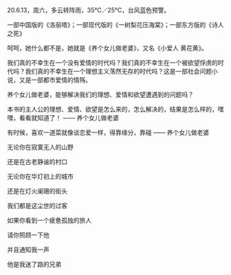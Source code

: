 <link href="../../css/style.css" rel="stylesheet" type="text/css" />

<span class="fzzy">20.6.13，周六，多云转阵雨，35℃／25℃，台风蓝色预警。

<div class="p">

一部中国版的《洛丽塔》；一部现代版的《一树梨花压海棠》；一部东方版的《诗人之死》

呵呵，她什么都不是，她就是《养个女儿做老婆》，又名《小爱人 黄花黄》。

我们真的不幸生在一个没有爱情的时代吗？我们真的不幸生在一个被欲望俘虏的时代吗？我们真的不幸生在一个理想主义荡然无存的时代吗？这是一部社会问题小说，又是一部都市爱情的情殇。

养个女儿做老婆，能够解决我们的理想、爱情和欲望遭遇到的问题吗？

本书的主人公的理想、爱情、欲望是怎么来的，怎么解决的，结果是怎么样的，嘿嘿，看看就知道了！ —— 养个女儿做老婆

有时候，喜欢一道菜就像谈恋爱一样，得靠缘分，靠碰 —— 养个女儿做老婆

</div>

<div class="poetry">

无论你在寂寞无人的山野

还是在古老静谧的村口

无论你在华灯初上的城市

还是在灯火阑珊的街头

我们都是这尘世的过客

如果你看到一个疲惫孤独的旅人

请你照顾一下他

并且通知我一声

他是我迷了路的兄弟

</div>
